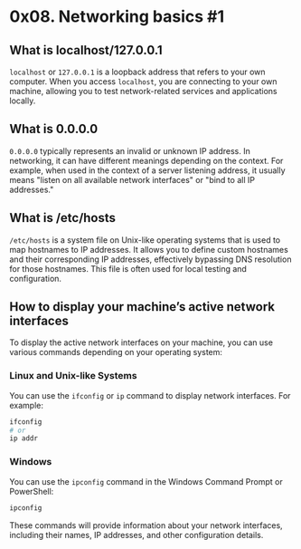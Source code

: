 # 0x08. Networking basics #1

## What is localhost/127.0.0.1

`localhost` or `127.0.0.1` is a loopback address that refers to your own computer. When you access `localhost`, you are connecting to your own machine, allowing you to test network-related services and applications locally.

## What is 0.0.0.0

`0.0.0.0` typically represents an invalid or unknown IP address. In networking, it can have different meanings depending on the context. For example, when used in the context of a server listening address, it usually means "listen on all available network interfaces" or "bind to all IP addresses."

## What is /etc/hosts

`/etc/hosts` is a system file on Unix-like operating systems that is used to map hostnames to IP addresses. It allows you to define custom hostnames and their corresponding IP addresses, effectively bypassing DNS resolution for those hostnames. This file is often used for local testing and configuration.

## How to display your machine’s active network interfaces

To display the active network interfaces on your machine, you can use various commands depending on your operating system:

### Linux and Unix-like Systems

You can use the `ifconfig` or `ip` command to display network interfaces. For example:

```bash
ifconfig
# or
ip addr
```

### Windows

You can use the `ipconfig` command in the Windows Command Prompt or PowerShell:

```cmd
ipconfig
```

These commands will provide information about your network interfaces, including their names, IP addresses, and other configuration details.
